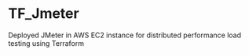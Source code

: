 # TF_Jmeter
Deployed JMeter in AWS EC2 instance for distributed performance load testing using Terraform

